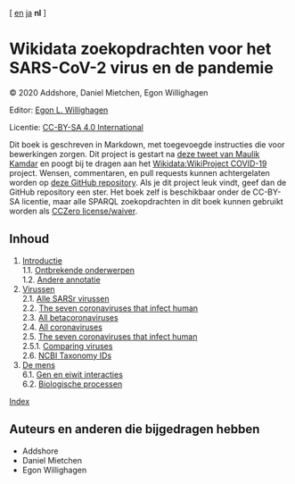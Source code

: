 [ [en](../index.md) [ja](../ja/index.md) **nl**  ]

# Wikidata zoekopdrachten voor het SARS-CoV-2 virus en de pandemie

© 2020 Addshore, Daniel Mietchen, Egon Willighagen

Editor: [Egon L. Willighagen](https://orcid.org/0000-0001-7542-0286)

Licentie: [CC-BY-SA 4.0 International](https://creativecommons.org/licenses/by-sa/4.0/)

Dit boek is geschreven in Markdown, met toegevoegde instructies die voor bewerkingen zorgen.
Dit project is gestart na [deze tweet van Maulik Kamdar](https://twitter.com/maulikkamdar/status/1239599404098740225)
en poogt bij te dragen aan het [Wikidata:WikiProject COVID-19](https://www.wikidata.org/wiki/Wikidata:WikiProject_COVID-19) project.
Wensen, commentaren, en pull requests kunnen achtergelaten worden op
[deze GitHub repository](https://github.com/egonw/SARS-CoV-2-Queries/). Als je dit project leuk vindt,
geef dan de GitHub repository een ster. Het boek zelf is beschikbaar onder de CC-BY-SA licentie,
maar alle SPARQL zoekopdrachten in dit boek kunnen gebruikt worden als
[CCZero license/waiver](https://creativecommons.org/share-your-work/public-domain/cc0/).

## Inhoud

1. [Introductie](intro.md) <br />
1.1. [Ontbrekende onderwerpen](intro.md#ontbrekende-onderwerpen) <br />
1.2. [Andere annotatie](intro.md#andere-annotatie) <br />
2. [Virussen](viruses.md) <br />
2.1. [Alle SARSr virussen](viruses.md#alle-sarsr-virussen) <br />
2.2. [The seven coronaviruses that infect human](viruses.md#the-seven-coronaviruses-that-infect-human) <br />
2.3. [All betacoronaviruses](viruses.md#all-betacoronaviruses) <br />
2.4. [All coronaviruses](viruses.md#all-coronaviruses) <br />
2.5. [The seven coronaviruses that infect human](viruses.md#the-seven-coronaviruses-that-infect-human) <br />
2.5.1. [Comparing viruses](viruses.md#comparing-viruses) <br />
2.6. [NCBI Taxonomy IDs](viruses.md#ncbi-taxonomy-ids) <br />
6. [De mens](human.md) <br />
6.1. [Gen en eiwit interacties](human.md#gen-en-eiwit-interacties) <br />
6.2. [Biologische processen](human.md#biologische-processen) <br />

[Index](indexList.md) <br />

## Auteurs en anderen die bijgedragen hebben

* Addshore
* Daniel Mietchen
* Egon Willighagen
